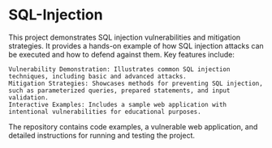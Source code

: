 # SQL-Injection
This project demonstrates SQL injection vulnerabilities and mitigation strategies. It provides a hands-on example of how SQL injection attacks can be executed and how to defend against them. Key features include:

    Vulnerability Demonstration: Illustrates common SQL injection techniques, including basic and advanced attacks.
    Mitigation Strategies: Showcases methods for preventing SQL injection, such as parameterized queries, prepared statements, and input validation.
    Interactive Examples: Includes a sample web application with intentional vulnerabilities for educational purposes.

The repository contains code examples, a vulnerable web application, and detailed instructions for running and testing the project.
